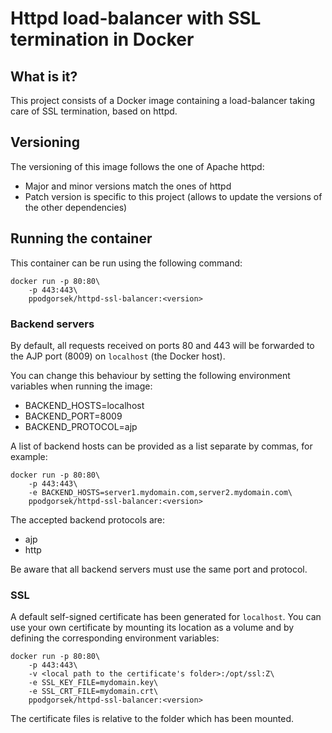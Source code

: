 # Httpd load-balancer with SSL termination in Docker

## What is it?

This project consists of a Docker image containing a load-balancer taking care of SSL termination, based on httpd.

## Versioning

The versioning of this image follows the one of Apache httpd:
* Major and minor versions match the ones of httpd
* Patch version is specific to this project (allows to update the versions of the other dependencies)

## Running the container

This container can be run using the following command:

    docker run -p 80:80\
        -p 443:443\
        ppodgorsek/httpd-ssl-balancer:<version>

### Backend servers

By default, all requests received on ports 80 and 443 will be forwarded to the AJP port (8009) on `localhost` (the Docker host).

You can change this behaviour by setting the following environment variables when running the image:
  * BACKEND_HOSTS=localhost
  * BACKEND_PORT=8009
  * BACKEND_PROTOCOL=ajp

A list of backend hosts can be provided as a list separate by commas, for example:

    docker run -p 80:80\
        -p 443:443\
        -e BACKEND_HOSTS=server1.mydomain.com,server2.mydomain.com\
        ppodgorsek/httpd-ssl-balancer:<version>

The accepted backend protocols are:
  * ajp
  * http

Be aware that all backend servers must use the same port and protocol.

### SSL

A default self-signed certificate has been generated for `localhost`. You can use your own certificate by mounting its location as a volume and by defining the corresponding environment variables:

    docker run -p 80:80\
        -p 443:443\
        -v <local path to the certificate's folder>:/opt/ssl:Z\
        -e SSL_KEY_FILE=mydomain.key\
        -e SSL_CRT_FILE=mydomain.crt\
        ppodgorsek/httpd-ssl-balancer:<version>

The certificate files is relative to the folder which has been mounted.

